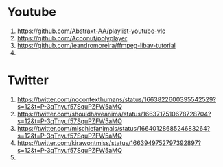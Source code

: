 # Youtube
1. https://github.com/Abstraxt-AA/playlist-youtube-vlc
2. https://github.com/Acconut/polyplayer
3. https://github.com/leandromoreira/ffmpeg-libav-tutorial
4. 

# Twitter
1. https://twitter.com/nocontexthumans/status/1663822600395542529?s=12&t=P-3qTnyuf57SquPZFW5aMQ
2. https://twitter.com/shouldhaveanima/status/1663717510678728704?s=12&t=P-3qTnyuf57SquPZFW5aMQ
3. https://twitter.com/mischiefanimals/status/1664012868524683264?s=12&t=P-3qTnyuf57SquPZFW5aMQ
4. https://twitter.com/kirawontmiss/status/1663949752797392897?s=12&t=P-3qTnyuf57SquPZFW5aMQ
5. 